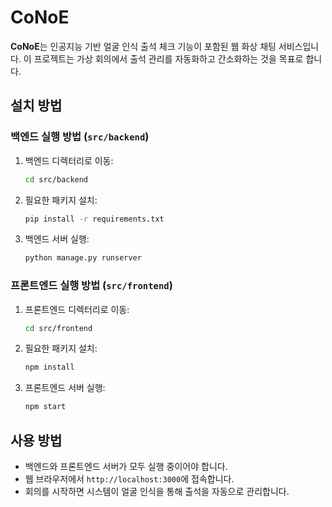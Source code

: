 # CoNoE

**CoNoE**는 인공지능 기반 얼굴 인식 출석 체크 기능이 포함된 웹 화상 채팅 서비스입니다. 이 프로젝트는 가상 회의에서 출석 관리를 자동화하고 간소화하는 것을 목표로 합니다.

## 설치 방법

### 백엔드 실행 방법 (`src/backend`)

1. 백엔드 디렉터리로 이동:
   ```bash
   cd src/backend
   ```

2. 필요한 패키지 설치:
   ```bash
   pip install -r requirements.txt
   ```

3. 백엔드 서버 실행:
   ```bash
   python manage.py runserver
   ```

### 프론트엔드 실행 방법 (`src/frontend`)

1. 프론트엔드 디렉터리로 이동:
   ```bash
   cd src/frontend
   ```

2. 필요한 패키지 설치:
   ```bash
   npm install
   ```

3. 프론트엔드 서버 실행:
   ```bash
   npm start
   ```

## 사용 방법

- 백엔드와 프론트엔드 서버가 모두 실행 중이어야 합니다.
- 웹 브라우저에서 `http://localhost:3000`에 접속합니다.
- 회의를 시작하면 시스템이 얼굴 인식을 통해 출석을 자동으로 관리합니다.
